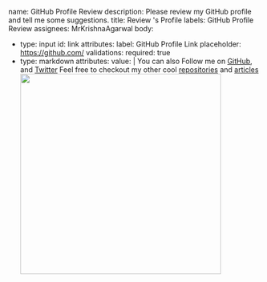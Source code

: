 name: GitHub Profile Review
description: Please review my GitHub profile and tell me some suggestions.
title: Review <your-username>'s Profile
labels: GitHub Profile Review
assignees: MrKrishnaAgarwal
body:
  - type: input
    id: link
    attributes:
      label: GitHub Profile Link
      placeholder: https://github.com/<your-username>
    validations:
      required: true
  - type: markdown
    attributes:
      value: |
        You can also Follow me on [GitHub](https://github.com/MrKrishnaAgarwal), and [Twitter](https://twitter.com/DMKRISHNAA)
        Feel free to checkout my other cool [repositories](https://github.com/MrKrishnaAgarwal?tab=repositories) and [articles](https://dev.to/krishnaagarwal)
        <br>
        <img src= "https://octodex.github.com/images/supportcat.png" width="400">
